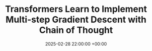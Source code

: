 ---
layout: post
title:  "Transformers Learn to Implement Multi-step Gradient Descent with Chain of Thought"
date:   2025-02-28 22:00:00 +00:00
categories: research
authors: "<strong>Jianhao Huang</strong>, Zixuan Wang, Jason D. Lee"
venue: "ICLR 2025 (spotlight, top 5.1%)"
arxiv: https://arxiv.org/abs/2502.21212
code: 
website: 
---